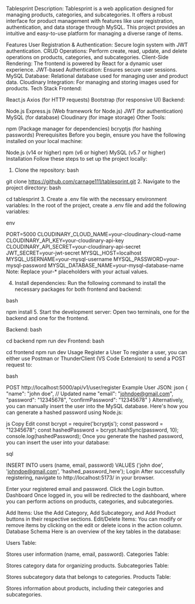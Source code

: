 Tablesprint
Description: Tablesprint is a web application designed for managing products, categories, and subcategories. It offers a robust interface for product management with features like user registration, authentication, and data storage through MySQL. This project provides an intuitive and easy-to-use platform for managing a diverse range of items.

Features
User Registration & Authentication: Secure login system with JWT authentication.
CRUD Operations: Perform create, read, update, and delete operations on products, categories, and subcategories.
Client-Side Rendering: The frontend is powered by React for a dynamic user experience.
JWT-based Authentication: Ensures secure user sessions.
MySQL Database: Relational database used for managing user and product data.
Cloudinary Integration: For managing and storing images used for products.
Tech Stack
Frontend:

React.js
Axios (for HTTP requests)
Bootstrap (for responsive UI)
Backend:

Node.js
Express.js (Web framework for Node.js)
JWT (for authentication)
MySQL (for database)
Cloudinary (for image storage)
Other Tools:

npm (Package manager for dependencies)
bcryptjs (for hashing passwords)
Prerequisites
Before you begin, ensure you have the following installed on your local machine:

Node.js (v14 or higher)
npm (v6 or higher)
MySQL (v5.7 or higher)
Installation
Follow these steps to set up the project locally:

1. Clone the repository:
bash

git clone https://github.com/carnage111/tablesprint.git
2. Navigate to the project directory:
bash

cd tablesprint
3. Create a .env file with the necessary environment variables:
In the root of the project, create a .env file and add the following variables:

env

PORT=5000
CLOUDINARY_CLOUD_NAME=your-cloudinary-cloud-name
CLOUDINARY_API_KEY=your-cloudinary-api-key
CLOUDINARY_API_SECRET=your-cloudinary-api-secret
JWT_SECRET=your-jwt-secret
MYSQL_HOST=localhost
MYSQL_USERNAME=your-mysql-username
MYSQL_PASSWORD=your-mysql-password
MYSQL_DATABASE_NAME=your-mysql-database-name
Note: Replace your-* placeholders with your actual values.

4. Install dependencies:
Run the following command to install the necessary packages for both frontend and backend:

bash

npm install
5. Start the development server:
Open two terminals, one for the backend and one for the frontend.

Backend:
bash

cd backend
npm run dev
Frontend:
bash

cd frontend
npm run dev
Usage
Register a User
To register a user, you can either use Postman or ThunderClient (VS Code Extension) to send a POST request to:

bash

POST http://localhost:5000/api/v1/user/register
Example User JSON:
json
{
  "name": "john doe",  // Updated name
  "email": "johndoe@gmail.com",
  "password": "12345678",
  "confirmPassword": "12345678"
}
Alternatively, you can manually insert the user into the MySQL database. Here's how you can generate a hashed password using Node.js:

js
Copy
Edit
const bcrypt = require('bcryptjs');
const password = "12345678";
const hashedPassword = bcrypt.hashSync(password, 10);
console.log(hashedPassword);
Once you generate the hashed password, you can insert the user into your database:

sql

INSERT INTO users (name, email, password) 
VALUES ('john doe', 'johndoe@gmail.com', 'hashed_password_here');
Login
After successfully registering, navigate to http://localhost:5173/ in your browser.

Enter your registered email and password.
Click the Login button.
Dashboard
Once logged in, you will be redirected to the dashboard, where you can perform actions on products, categories, and subcategories.

Add Items: Use the Add Category, Add Subcategory, and Add Product buttons in their respective sections.
Edit/Delete Items: You can modify or remove items by clicking on the edit or delete icons in the action column.
Database Schema
Here is an overview of the key tables in the database:

Users Table:

Stores user information (name, email, password).
Categories Table:

Stores category data for organizing products.
Subcategories Table:

Stores subcategory data that belongs to categories.
Products Table:

Stores information about products, including their categories and subcategories.
